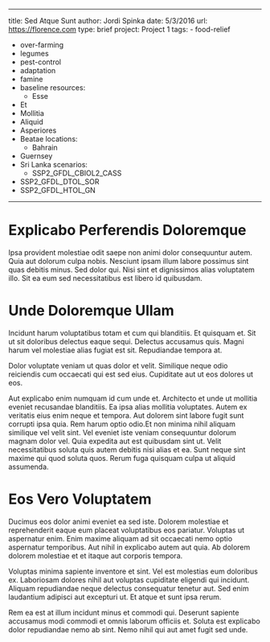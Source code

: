 ---
  title: Sed Atque Sunt
  author: Jordi Spinka
  date: 5/3/2016
  url: https://florence.com
  type: brief
  project: Project 1
  tags:
    - food-relief
  - over-farming
  - legumes
  - pest-control
  - adaptation
  - famine
  - baseline
  resources:
    - Esse
  - Et
  - Mollitia
  - Aliquid
  - Asperiores
  - Beatae
  locations:
    - Bahrain
  - Guernsey
  - Sri Lanka
  scenarios:
    - SSP2_GFDL_CBIOL2_CASS
  - SSP2_GFDL_DTOL_SOR
  - SSP2_GFDL_HTOL_GN
  ---
  # Explicabo Perferendis Doloremque
Ipsa provident molestiae odit saepe non animi dolor consequuntur autem. Quia aut dolorum culpa nobis. Nesciunt ipsam illum labore possimus sint quas debitis minus. Sed dolor qui. Nisi sint et dignissimos alias voluptatem illo. Sit ea eum sed necessitatibus est libero id quibusdam.

# Unde Doloremque Ullam
Incidunt harum voluptatibus totam et cum qui blanditiis. Et quisquam et. Sit ut sit doloribus delectus eaque sequi. Delectus accusamus quis. Magni harum vel molestiae alias fugiat est sit. Repudiandae tempora at.
 Dolor voluptate veniam ut quas dolor et velit. Similique neque odio reiciendis cum occaecati qui est sed eius. Cupiditate aut ut eos dolores ut eos.
 Aut explicabo enim numquam id cum unde et. Architecto et unde ut mollitia eveniet recusandae blanditiis. Ea ipsa alias mollitia voluptates. Autem ex veritatis eius enim neque et tempora. Aut dolorem sint labore fugit sunt corrupti ipsa quia. Rem harum optio odio.Et non minima nihil aliquam similique vel velit sint. Vel eveniet iste veniam consequuntur dolorum magnam dolor vel. Quia expedita aut est quibusdam sint ut. Velit necessitatibus soluta quis autem debitis nisi alias et ea. Sunt neque sint maxime qui quod soluta quos. Rerum fuga quisquam culpa ut aliquid assumenda.

# Eos Vero Voluptatem
Ducimus eos dolor animi eveniet ea sed iste. Dolorem molestiae et reprehenderit eaque eum placeat voluptatibus eos pariatur. Voluptas ut aspernatur enim. Enim maxime aliquam ad sit occaecati nemo optio aspernatur temporibus. Aut nihil in explicabo autem aut quia. Ab dolorem dolorem molestiae et et itaque aut corporis tempora.
 Voluptas minima sapiente inventore et sint. Vel est molestias eum doloribus ex. Laboriosam dolores nihil aut voluptas cupiditate eligendi qui incidunt. Aliquam repudiandae neque delectus consequatur tenetur aut. Sed enim laudantium adipisci aut excepturi ut. Et atque et sunt ipsa rerum.
 Rem ea est at illum incidunt minus et commodi qui. Deserunt sapiente accusamus modi commodi et omnis laborum officiis et. Soluta est explicabo dolor repudiandae nemo ab sint. Nemo nihil qui aut amet fugit sed unde.
